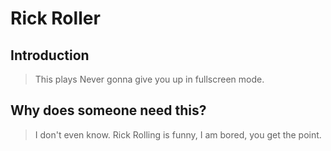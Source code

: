 # Rick Roller

## Introduction

> This plays Never gonna give you up in fullscreen mode. 


## Why does someone need this?

> I don't even know. Rick Rolling is funny, I am bored, you get the point. 
